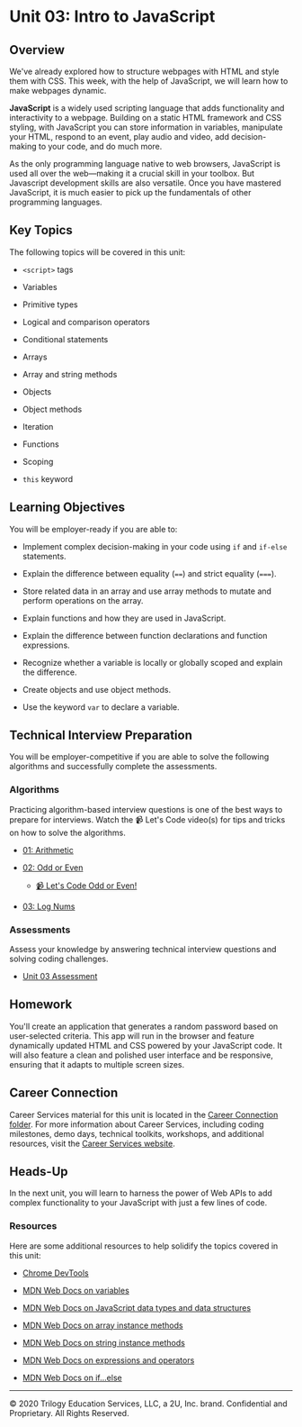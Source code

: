 # Unit 03: Intro to JavaScript

## Overview

We've already explored how to structure webpages with HTML and style them with CSS. This week, with the help of JavaScript, we will learn how to make webpages dynamic.

**JavaScript** is a widely used scripting language that adds functionality and interactivity to a webpage. Building on a static HTML framework and CSS styling, with JavaScript you can store information in variables, manipulate your HTML, respond to an event, play audio and video, add decision-making to your code, and do much more. 

As the only programming language native to web browsers, JavaScript is used all over the web&mdash;making it a crucial skill in your toolbox. But Javascript development skills are also versatile. Once you have mastered JavaScript, it is much easier to pick up the fundamentals of other programming languages. 

## Key Topics

The following topics will be covered in this unit:

 * `<script>` tags

 * Variables

 * Primitive types
 
 * Logical and comparison operators
 
 * Conditional statements
 
 * Arrays
 
 * Array and string methods
 
 * Objects
 
 * Object methods
 
 * Iteration
 
 * Functions
 
 * Scoping 
 
 * `this` keyword

## Learning Objectives

You will be employer-ready if you are able to: 

* Implement complex decision-making in your code using `if` and `if-else` statements. 

* Explain the difference between equality (`==`) and strict equality (`===`). 

* Store related data in an array and use array methods to mutate and perform operations on the array. 

* Explain functions and how they are used in JavaScript.

* Explain the difference between function declarations and function expressions. 

* Recognize whether a variable is locally or globally scoped and explain the difference.

* Create objects and use object methods. 

* Use the keyword `var` to declare a variable. 

## Technical Interview Preparation

You will be employer-competitive if you are able to solve the following algorithms and successfully complete the assessments.

### Algorithms

Practicing algorithm-based interview questions is one of the best ways to prepare for interviews. Watch the 📹 Let's Code video(s) for tips and tricks on how to solve the algorithms.

* [01: Arithmetic](03-Algorithms/01-arithmetic)

* [02: Odd or Even](03-Algorithms/02-odd-or-even)

  * [📹 Let's Code Odd or Even!](https://2u-20.wistia.com/medias/bnqjr1owj7)

* [03: Log Nums](03-Algorithms/03-log-nums)

### Assessments

Assess your knowledge by answering technical interview questions and solving coding challenges.

* [Unit 03 Assessment](https://forms.gle/WQNAEujgFBVm6kc79)

## Homework 

You'll create an application that generates a random password based on user-selected criteria. This app will run in the browser and feature dynamically updated HTML and CSS powered by your JavaScript code. It will also feature a clean and polished user interface and be responsive, ensuring that it adapts to multiple screen sizes.

## Career Connection

Career Services material for this unit is located in the [Career Connection folder](04-Career-Connection/README.md). For more information about Career Services, including coding milestones, demo days, technical toolkits, workshops, and additional resources, visit the [Career Services website](http://bit.ly/CodingCS).

## Heads-Up

In the next unit, you will learn to harness the power of Web APIs to add complex functionality to your JavaScript with just a few lines of code. 

### Resources

Here are some additional resources to help solidify the topics covered in this unit:

* [Chrome DevTools](https://developers.google.com/web/tools/chrome-devtools/open)

* [MDN Web Docs on variables](https://developer.mozilla.org/en-US/docs/Glossary/Variable)

* [MDN Web Docs on JavaScript data types and data structures](https://developer.mozilla.org/en-US/docs/Web/JavaScript/Data_structures)

* [MDN Web Docs on array instance methods](https://developer.mozilla.org/en-US/docs/Web/JavaScript/Reference/Global_Objects/Array#Instance_methods)

* [MDN Web Docs on string instance methods](https://developer.mozilla.org/en-US/docs/Web/JavaScript/Reference/Global_Objects/String#Instance_methods)

* [MDN Web Docs on expressions and operators](https://developer.mozilla.org/en-US/docs/Web/JavaScript/Guide/Expressions_and_Operators)

* [MDN Web Docs on if...else](https://developer.mozilla.org/en-US/docs/Web/JavaScript/Reference/Statements/if...else)

---

© 2020 Trilogy Education Services, LLC, a 2U, Inc. brand. Confidential and Proprietary. All Rights Reserved.
